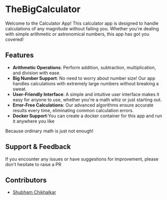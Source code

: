 # TheBigCalculator
Welcome to the Calculator App! This calculator app is designed to handle calculations of any magnitude without failing you. Whether you're dealing with simple arithmetic or astronomical numbers, this app has got you covered!

## Features

- **Arithmetic Operations**: Perform addition, subtraction, multiplication, and division with ease.
- **Big Number Support**: No need to worry about number size! Our app handles calculations with extremely large numbers without breaking a sweat.
- **User-Friendly Interface**: A simple and intuitive user interface makes it easy for anyone to use, whether you're a math whiz or just starting out.
- **Error-Free Calculations**: Our advanced algorithms ensure accurate results every time, eliminating common calculation errors.
- **Docker Support**:You can create a docker container for this app and run it anywhere you like

Because ordinary math is just not enough!

## Support & Feedback

If you encounter any issues or have suggestions for improvement, please don't hesitate to raise a PR

## Contributors

- [Shubham Chikhalkar](linkedin.com/in/shubham-chikhalkar-738066109) 